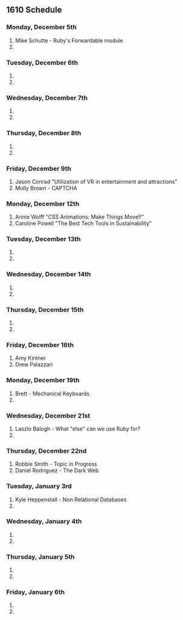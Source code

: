 ## 1610 Schedule

### Monday, December 5th

1. Mike Schutte - Ruby's Forwardable module
2.  

### Tuesday, December 6th

1. 
2. 

### Wednesday, December 7th

1. 
2. 

### Thursday, December 8th

1. 
2.  

### Friday, December 9th

1. Jason Conrad "Utilization of VR in entertainment and attractions"
2. Molly Brown - CAPTCHA 

### Monday, December 12th

1. Annie Wolff "CSS Animations: Make Things Move!!" 
2. Caroline Powell "The Best Tech Tools in Sustainability"

### Tuesday, December 13th

1.  
2.  

### Wednesday, December 14th

1.    
2.   

### Thursday, December 15th

1.   
2.  

### Friday, December 16th

1.   Amy Kintner
2.  Drew Palazzari  

### Monday, December 19th

1.  Brett - Mechanical Keyboards
2.   

### Wednesday, December 21st

1.  Laszlo Balogh - What "else" can we use Ruby for?
2. 

### Thursday, December 22nd

1. Robbie Smith - Topic in Progress
2. Daniel Rodriguez - The Dark Web

### Tuesday, January 3rd 

1. Kyle Heppenstall - Non Relational Databases
2. 

### Wednesday, January 4th

1. 
2. 

### Thursday, January 5th

1. 
2. 

### Friday, January 6th

1. 
2. 
